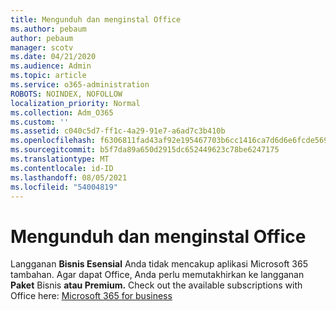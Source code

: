 ```yaml
---
title: Mengunduh dan menginstal Office
ms.author: pebaum
author: pebaum
manager: scotv
ms.date: 04/21/2020
ms.audience: Admin
ms.topic: article
ms.service: o365-administration
ROBOTS: NOINDEX, NOFOLLOW
localization_priority: Normal
ms.collection: Adm_O365
ms.custom: ''
ms.assetid: c040c5d7-ff1c-4a29-91e7-a6ad7c3b410b
ms.openlocfilehash: f6306811fad43af92e195467703b6cc1416ca7d6d6e6fcde56901e895f8c8239
ms.sourcegitcommit: b5f7da89a650d2915dc652449623c78be6247175
ms.translationtype: MT
ms.contentlocale: id-ID
ms.lasthandoff: 08/05/2021
ms.locfileid: "54004819"
---
```

# <a name="download-and-install-office"></a>Mengunduh dan menginstal Office

Langganan **Bisnis Esensial** Anda tidak mencakup aplikasi Microsoft 365 tambahan. Agar dapat Office, Anda perlu memutakhirkan ke langganan **Paket** Bisnis **atau Premium.** Check out the available subscriptions with Office here: [Microsoft 365 for business](https://products.office.com/compare-all-microsoft-office-products?tab=2)
  

